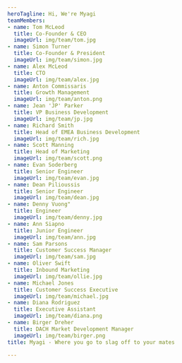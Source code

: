 ```yaml
---
heroTagline: Hi, We're Myagi
teamMembers:
- name: Tom McLeod
  title: Co-Founder & CEO
  imageUrl: img/team/tom.jpg
- name: Simon Turner
  title: Co-Founder & President
  imageUrl: img/team/simon.jpg
- name: Alex McLeod
  title: CTO
  imageUrl: img/team/alex.jpg
- name: Anton Commissaris
  title: Growth Management
  imageUrl: img/team/anton.png
- name: Jean 'JP' Parker
  title: VP Business Development
  imageUrl: img/team/jp.jpg
- name: Richard Smith
  title: Head of EMEA Business Development
  imageUrl: img/team/rich.jpg
- name: Scott Manning
  title: Head of Marketing
  imageUrl: img/team/scott.png
- name: Evan Soderberg
  title: Senior Engineer
  imageUrl: img/team/evan.jpg
- name: Dean Pilioussis
  title: Senior Engineer
  imageUrl: img/team/dean.jpg
- name: Denny Vuong"
  title: Engineer
  imageUrl: img/team/denny.jpg
- name: Ann Siapno
  title: Junior Engineer
  imageUrl: img/team/ann.jpg
- name: Sam Parsons
  title: Customer Success Manager
  imageUrl: img/team/sam.jpg
- name: Oliver Swift
  title: Inbound Marketing
  imageUrl: img/team/ollie.jpg
- name: Michael Jones
  title: Customer Success Executive
  imageUrl: img/team/michael.jpg
- name: Diana Rodriguez
  title: Executive Assistant
  imageUrl: img/team/diana.png
- name: Birger Dreher
  title: DACH Market Development Manager
  imageUrl: img/team/birger.png
title: Myagi - Where you go to slag off to your mates

---
```

